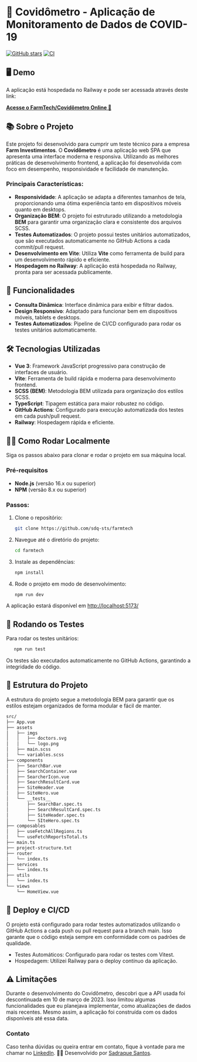 # 🦠 Covidômetro - Aplicação de Monitoramento de Dados de COVID-19

[![GitHub stars](https://img.shields.io/github/stars/sdq-sts/farmtech)](https://github.com/sdq-sts/farmtech/stargazers)
[![CI](https://github.com/sdq-sts/farmtech/actions/workflows/ci.yml/badge.svg)](https://github.com/sdq-sts/farmtech/actions)

## 🖥️ Demo

A aplicação está hospedada no Railway e pode ser acessada através deste link:

**[Acesse o FarmTech/Covidômetro Online 🚀](https://farmtech.up.railway.app/)**

## 📚 Sobre o Projeto

Este projeto foi desenvolvido para cumprir um teste técnico para a empresa **Farm Investimentos**. O **Covidômetro** é uma aplicação web SPA que apresenta uma interface moderna e responsiva. Utilizando as melhores práticas de desenvolvimento frontend, a aplicação foi desenvolvida com foco em desempenho, responsividade e facilidade de manutenção.

### Principais Características:

- **Responsividade**: A aplicação se adapta a diferentes tamanhos de tela, proporcionando uma ótima experiência tanto em dispositivos móveis quanto em desktops.
- **Organização BEM**: O projeto foi estruturado utilizando a metodologia **BEM** para garantir uma organização clara e consistente dos arquivos SCSS.
- **Testes Automatizados**: O projeto possui testes unitários automatizados, que são executados automaticamente no GitHub Actions a cada commit/pull request.
- **Desenvolvimento em Vite**: Utiliza **Vite** como ferramenta de build para um desenvolvimento rápido e eficiente.
- **Hospedagem no Railway**: A aplicação está hospedada no Railway, pronta para ser acessada publicamente.

## 🚀 Funcionalidades

- **Consulta Dinâmica**: Interface dinâmica para exibir e filtrar dados.
- **Design Responsivo**: Adaptado para funcionar bem em dispositivos móveis, tablets e desktops.
- **Testes Automatizados**: Pipeline de CI/CD configurado para rodar os testes unitários automaticamente.

## 🛠️ Tecnologias Utilizadas

- **Vue 3**: Framework JavaScript progressivo para construção de interfaces de usuário.
- **Vite**: Ferramenta de build rápida e moderna para desenvolvimento frontend.
- **SCSS (BEM)**: Metodologia BEM utilizada para organização dos estilos SCSS.
- **TypeScript**: Tipagem estática para maior robustez no código.
- **GitHub Actions**: Configurado para execução automatizada dos testes em cada push/pull request.
- **Railway**: Hospedagem rápida e eficiente.

## 🧑‍💻 Como Rodar Localmente

Siga os passos abaixo para clonar e rodar o projeto em sua máquina local.

### Pré-requisitos

- **Node.js** (versão 16.x ou superior)
- **NPM** (versão 8.x ou superior)

### Passos:

1. Clone o repositório:

   ```bash
   git clone https://github.com/sdq-sts/farmtech
   ```

2. Navegue até o diretório do projeto:

   ```bash
   cd farmtech
   ```

3. Instale as dependências:

   ```bash
   npm install
   ```

4. Rode o projeto em modo de desenvolvimento:
   ```bash
   npm run dev
   ```

A aplicação estará disponível em [http://localhost:5173/](http://localhost:5173/)

## 🧪 Rodando os Testes

Para rodar os testes unitários:

```bash
   npm run test
```

Os testes são executados automaticamente no GitHub Actions, garantindo a integridade do código.

## 📂 Estrutura do Projeto

A estrutura do projeto segue a metodologia BEM para garantir que os estilos estejam organizados de forma modular e fácil de manter.

```bash
src/
├── App.vue
├── assets
│   ├── imgs
│   │   ├── doctors.svg
│   │   └── logo.png
│   ├── main.scss
│   └── variables.scss
├── components
│   ├── SearchBar.vue
│   ├── SearchContainer.vue
│   ├── SearcherIcon.vue
│   ├── SearchResultCard.vue
│   ├── SiteHeader.vue
│   ├── SiteHero.vue
│   └── __tests__
│       ├── SearchBar.spec.ts
│       ├── SearchResultCard.spec.ts
│       ├── SiteHeader.spec.ts
│       └── SIteHero.spec.ts
├── composables
│   ├── useFetchAllRegions.ts
│   └── useFetchReportsTotal.ts
├── main.ts
├── project-structure.txt
├── router
│   └── index.ts
├── services
│   └── index.ts
├── utils
│   └── index.ts
└── views
    └── HomeView.vue
```

## 🚀 Deploy e CI/CD

O projeto está configurado para rodar testes automatizados utilizando o GitHub Actions a cada push ou pull request para a branch main. Isso garante que o código esteja sempre em conformidade com os padrões de qualidade.

- Testes Automáticos: Configurado para rodar os testes com Vitest.
- Hospedagem: Utilizei Railway para o deploy contínuo da aplicação.

## ⚠️ Limitações

Durante o desenvolvimento do Covidômetro, descobri que a API usada foi descontinuada em 10 de março de 2023. Isso limitou algumas funcionalidades que eu planejava implementar, como atualizações de dados mais recentes. Mesmo assim, a aplicação foi construída com os dados disponíveis até essa data.

### Contato

Caso tenha dúvidas ou queira entrar em contato, fique à vontade para me chamar no [LinkedIn](https://www.linkedin.com/in/sdq-sts/).
👨‍💻 Desenvolvido por [Sadraque Santos](https://github.com/sdq-sts).
